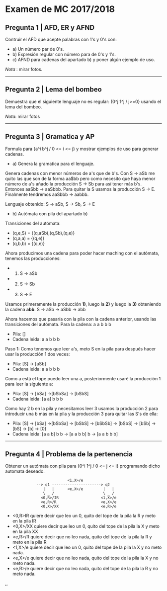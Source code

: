 # Examen de MC 2017/2018

## Pregunta 1 | AFD, ER y AFND
Contruir el AFD que acepte palabras con 1's y 0's con:

  - a) Un número par de 0's.
  - b) Expresión regular con número para de 0's y 1's.
  - c) AFND para cadenas del apartado b) y poner algún ejemplo de uso.

*Nota* : mirar fotos.

* * * * * * * * * * * * * * * * * * * * * * * * * * * * * * * * * * * * * * *

## Pregunta 2 | Lema del bombeo
Demuestra que el siguiente lenguaje no es regular: {0^j 1^j / j>=0} usando el
lema del bombeo.

*Nota*: mirar fotos

* * * * * * * * * * * * * * * * * * * * * * * * * * * * * * * * * * * * * * *

## Pregunta 3 | Gramatica y AP
Formula para {a^i b^j / 0 <= i <= j} y mostrar ejemplos de uso para generar
cadenas.

  - a) Genera la gramatica para el lenguaje.

Genera cadenas con menor números de a's que de b's. Con S -> aSb me quito
las que son de la forma aa$bb pero como necesito que haya menor número de a's
añado la producción S -> Sb para así tener más b's. Entonces aaSbb -> aaSbbb.
Para quitar la S usamos la producción S -> E. Finalmente tendremos aaSbbb ->
aabbb.

Lenguaje obtenido:
        S -> aSb,  S -> Sb, S -> E

  - b) Autómata con pila del apartado b)

Transiciones del autómata:
  - (q,e,S) = {(q,aSb),(q,Sb),(q,e)}
  - (q,a,a) = {(q,e)}
  - (q,b,b) = {(q,e)}

Ahora producimos una cadena para poder hacer maching con el autómata, tenemos
las producciones:

  - 1) S -> aSb
  - 2) S -> Sb
  - 3) S -> E

Usamos primeramente la producción **1)**, luego la **2)** y luego la **3)**
obteniendo la cadena **abb**.
    S -> aSb -> aSbb -> abb

Ahora hacemos que pasaría con la pila con la cadena anterior, usando las
transiciones del autómata. Para la cadena: a a b b b

 - Pila: []
 - Cadena leida: a a b b b

Paso 1: Como tenemos que leer a's, meto S en la pila para después hacer usar la producción 1 dos veces:

  - Pila: [S] -> [aSb]
  - Cadena leida: a a b b b

Como a está el tope puedo leer una a, posteriormente usaré la producción 1 para
leer la siguiente a:

  - Pila: [S] -> [bSa] ->[bSbSa] -> [bSbS]
  - Cadena leida: [a a] b b b

Como hay 2 b en la pila y necesitamos leer 3 usamos la producción 2 para
introducir una b más en la pila y la producción 3 para quitar las S's de ella:

  - Pila: [S] -> [bSa] ->[bSbSa] -> [bSbS] -> [bSbSb] -> [bSbS] -> [bSb] -> [bS] -> [b] -> [0]
  - Cadena leida: [a a b] b b -> [a a b b] b -> [a a b b b]

* * * * * * * * * * * * * * * * * * * * * * * * * * * * * * * * * * * * * * * *

## Pregunta 4 | Problema de la pertenencia
Obtener un autómata con pila para {0^i 1^j / 0 <= j <= i} programando dicho
automata deseado.

                                <1,X>/e
                  --> q1 ----------------------> q2
                     |   |      <e,X>/e         |   |
                     \ _ /                      \ _ /
                    <0,R>/IR                   <1,X>/e
                    <e,R>/R                    <e,X>/e
                    <0,X>/XX                   <e,R>/e

  - <0,R>IR quiere decir que leo un 0, quito del tope de la pila la R y meto en la pila IR
  - <0,X>/XX quiere decir que leo un 0, quito del tope de la pila la X y meto en la pila XX
  - <e,R>/R quiere decir que no leo nada, quito del tope de la pila la R y meto en la pila R
  - <1,X>/e quiere decir que leo un 0, quito del tope de la pila la X y no meto nada.
  - <e,X>/e quiere decir que no leo nada, quito del tope de la pila la X y no meto nada.
  - <e,R>/e quiere decir que no leo nada, quito del tope de la pila la R y no meto nada.






















,,
